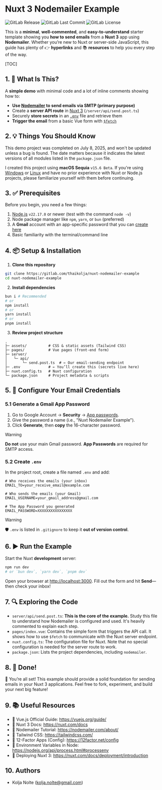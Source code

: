 # Nuxt 3 Nodemailer Example

![GitLab Release](https://img.shields.io/gitlab/v/release/thaikolja%2Fnuxt-nodemailer-example) ![GitLab Last Commit](https://img.shields.io/gitlab/last-commit/thaikolja%2Fnuxt-nodemailer-example) ![GitLab License](https://img.shields.io/gitlab/license/thaikolja%2Fnuxt-nodemailer-example)

This is a **minimal**, **well-commented**, and **easy-to-understand** starter template showing you **how to send emails** from a **Nuxt 3** app using **Nodemailer**. Whether you’re new to Nuxt or server-side JavaScript, this guide has plenty of 👉 **hyperlinks** and 📚 **resources** to help you every step of the way.

[TOC]

## 1. 🧐 What Is This?

A **simple demo** with minimal code and a lot of inline comments showing how to:

- **Use [Nodemailer](https://nodemailer.com/about/) to send emails via SMTP (primary purpose)**
- Create a **server API route** in [Nuxt 3](https://nuxt.com/) (`/server/api/send.post.ts`)
- Securely **store secrets** in an [`.env`](https://12factor.net/config) file and retrieve them
- **Trigger the email** from a basic Vue form with [`$fetch`](https://nuxt.com/docs/3/apis/nuxt#fetch)

## 2. 💡 Things You Should Know

This demo project was completed on July 8, 2025, and won't be updated unless a bug is found. The date matters because it indicates the latest versions of all modules listed in the `package.json` file.

I created this project using **macOS Sequia** `v15.6 Beta`. If you're using [Windows](https://learn.microsoft.com/en-us/windows/dev-environment/javascript/nodejs-on-windows) or [Linux](https://www.geeksforgeeks.org/node-js/installation-of-node-js-on-linux/) and have no prior experience with Nuxt or Node.js projects, please familiarize yourself with them before continuing.

## 3. ✅ Prerequisites

Before you begin, you need a few things:

1. [Node.js](https://nodejs.org/en/download) `v22.17.0` or newer (test with the command `node -v`)
2. Node package manager like `npm`, `yarn`, or `bun` (preferred)
3. A **Gmail** account with an app-specific password that you can [create here](https://myaccount.google.com/apppasswords)
4. Basic familiarity with the terminal/command line

## 4. 📦 Setup & Installation

1. **Clone this repository**

```bash
git clone https://gitlab.com/thaikolja/nuxt-nodemailer-example
cd nuxt-nodemailer-example
```
2. **Install dependencies**
```bash
bun i # Recommended
# or
npm install
# or
yarn install
# or
pnpm install
```

3. **Review project structure**
```
.
├─ assets/          # CSS & static assets (Tailwind CSS)
├─ pages/           # Vue pages (front-end form)
├─ server/
│   └─ api/
│       └─ send.post.ts  # ← Our email-sending endpoint
├─ .env             # ← You’ll create this (secrets live here)
├─ nuxt.config.ts   # Nuxt configuration
└─ package.json     # Project metadata & scripts
```

## 5. 🔐 Configure Your Email Credentials

### 5.1 Generate a Gmail App Password

1. Go to Google Account → **Security** → [App passwords](https://myaccount.google.com/apppasswords).
2. Give the password a name (i.e., "Nuxt Nodemailer Example").
3. Click **Generate**, then **copy** the 16-character password.

> [!WARNING]
>
> **Do not** use your main Gmail password. **App Passwords** are required for SMTP access.

### 5.2 Create `.env`

In the project root, create a file named `.env` and add:

```env
# Who receives the emails (your inbox)
EMAIL_TO=your_receive_email@example.com

# Who sends the emails (your Gmail)
EMAIL_USERNAME=your_gmail_address@gmail.com

# The App Password you generated
EMAIL_PASSWORD=XXXXXXXXXXXXXXXX
```

> [!WARNING]
>
> 🛡️ `.env` is listed in `.gitignore` to keep it **out of version control**.

## 6. ▶️ Run the Example

Start the Nuxt **development** server:

```bash
npm run dev
# or `bun dev`, `yarn dev`, `pnpm dev`
```

Open your browser at [http://localhost:3000](http://localhost:3000). Fill out the form and hit **Send**—then check your inbox!

## 7. 🔍 Exploring the Code

* `server/api/send.post.ts`: **This is the core of the example.** Study this file to understand how Nodemailer is configured and used. It's heavily commented to explain each step.
* `pages/index.vue`: Contains the simple form that triggers the API call. It shows how to use `$fetch` to communicate with the Nuxt server endpoint.
* `nuxt.config.ts`: The configuration file for Nuxt. Note that no special configuration is needed for the server route to work.
* `package.json`: Lists the project dependencies, including `nodemailer`.

## 8. 🎉 Done!

🎉 You’re all set! This example should provide a solid foundation for sending emails in your Nuxt 3 applications. Feel free to fork, experiment, and build your next big feature!

## 9. 📚 Useful Resources

- 🔗 Vue.js Official Guide: https://vuejs.org/guide/
- 🔗 Nuxt 3 Docs: https://nuxt.com/docs
- 🔗 Nodemailer Tutorial: https://nodemailer.com/about/
- 🔗 Tailwind CSS: https://tailwindcss.com/
- 🔗 12-Factor Apps (Config): https://12factor.net/config
- 🔗 Environment Variables in Node: https://nodejs.org/api/process.html#processenv
- 🔗 Deploying Nuxt 3: https://nuxt.com/docs/deployment/introduction

## 10. Authors

* Kolja Nolte (kolja.nolte@gmail.com)